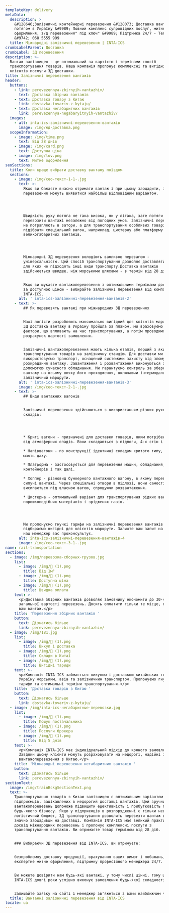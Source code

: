 ```yaml
---
templateKey: delivery
metaData:
  description: >
    &#128646;Залізничні контейнерні перевезення &#128073; Доставка вантажів
    потягом в Україну &#9989; Повний комплекс супровідних послуг, митне
    оформлення, з/д перевезення" під ключ" &#9989; Підтримка 24/7 - Телефонуйте
    &#9742; 068 5555 999
  title: Міжнародні залізничні перевезення | INTA-ICS
crumbLabelParent: Доставка
crumbLabel: ЗД перевезення
description: >-
  Вантаж залізницею - це оптимальний за вартістю і термінами спосіб
  транспортування товарів. Наша компанія пропонує комплексні та вигідні для
  клієнтів послуги ЗД доставки.
title: Залізничні перевезення вантажів
header:
  buttons:
    - link: perevezennya-zbirnyih-vantazhiv/
      text: Доставка збірних вантажів
    - text: Доставка товару з Китаю
      link: dostavka-tovariv-z-kytaju/
    - text: Доставка негабаритних вантажів
      link: perevezennya-negabaryitnyih-vantazhiv/
  images:
    - alt: inta-ics-залізничні-перевезення-вантажів
      image: /img/жд-доставка.png
  scopeInformation:
    - image: /img/time.png
      text: Від 28 днів
    - image: /img/card.png
      text: Доступна ціна
    - image: /img/lov.png
      text: Митне оформлення
seoSections:
  title: Коли краще вибрати доставку вантажу поїздом
  sections:
    - image: /img/сео-текст-1-1-.jpg
      text: >-
        Якщо ви бажаєте вчасно отримати вантаж і при цьому заощадити, залізничні
        перевезення можуть виявитися найбільш відповідним варіантом.




        Швидкість руху потяга не така висока, як у літака, зате потяги можуть
        перевозити вантажі незалежно від погодних умов. Залізничні перевізники
        не потрапляють в затори, а для транспортування особливих товарів можна
        підібрати спеціальний вагон, наприклад, цистерну або платформу для
        великогабаритних вантажів.




        Міжнародні ЗД перевезення володіють важливою перевагою -
        універсальністю. Цей спосіб транспортування дозволяє доставляти товари,
        для яких не підходять інші види транспорту.Доставка вантажів
        здійснюється швидше, ніж морськими шляхами - в термін від 28 діб.


        Якщо ви шукаєте вантажоперевезення з оптимальними термінами доставки і
        за доступною ціною - вибирайте залізничні перевезення від компанії
        INTA-ICS.
      alt: ' inta-ics-залізничні-перевезення-вантажів-2'
    - text: >-
        ## Як перевозять вантажі при міжнародних ЗД перевезеннях


        Наші логісти розробляють максимально вигідний для клієнтів маршрут. Щоб
        ЗД доставка вантажу в Україну пройшла за планом, ми враховуємо всі
        фактори, що впливають на час транспортування, а потім проводимо
        розрахунок вартості замовлення.


        Залізничні вантажоперевезення мають кілька етапів, перший з яких - це
        транспортування товарів на залізничну станцію. Для доставки ми
        використовуємо транспорт, оснащений системами захисту від злому і
        розкрадання вантажу. Завантаження і розвантаження виконуються за
        допомогою сучасного обладнання. Ми гарантуємо контроль за збереженням
        вантажу на всьому шляху його проходження, включаючи інтермодальний і
        залізничний маршрути.
      alt: ' inta-ics-залізничні-перевезення-вантажів-3'
      image: /img/сео-текст-2-1-.jpg
    - text: >-
        ## Види вантажних вагонів


        Залізничні перевезення здійснюються з використанням різних рухомих
        складів:




        * Криті вагони - призначені для доставки товарів, яким потрібен захист
        від атмосферних опадів. Вони складаються з підлоги, 4-х стін і даху.

        * Напіввагони - по конструкції ідентичні складам критого типу, але не
        мають даху.

        * Платформа - застосовується для перевезення машин, обладнання,
        контейнерів і так далі.

        * Хоппер - різновид бункерного вантажного вагону, в якому перевозять
        сипучі вантажі. Через спеціальні отвори в підлозі, вони самостійно
        висипаються під власною вагою, спрощуючи розвантаження.

        * Цистерна - оптимальний варіант для транспортування рідких вантажів,
        порошкоподібних матеріалів і зріджених газів.




        Ми пропонуємо гнучкі тарифи на залізничні перевезення вантажів і
        підбираємо вигідні для клієнтів маршрути. Залиште ваш запит на сайті і
        наш менеджер вас проконсультує.
      alt: inta-ics-залізничні-перевезення-вантажів-4
      image: /img/сео-текст-3-1-.jpg
name: rail-transportation
sections:
  - image: /img/перевозка-сборных-грузов.jpg
    list:
      - image: /img/ (1).png
        title: Від 1м³
      - image: /img/ (1).png
        title: Доступна ціна
      - image: /img/ (1).png
        title: Швидка оплата
    text: >-
      <p>Доставка збірних вантажів дозволяє замовнику економити до 30-40% від
      загальної вартості перевезень. Досить оплатити тільки те місце, яке займає
      ваш вантаж.</p>
    title: 'Перевезення збірних вантажів '
    button:
      text: Дізнатись більше
      link: perevezennya-zbirnyih-vantazhiv/
  - image: /img/181.jpg
    list:
      - image: /img/ (1).png
        title: Викуп і доставка
      - image: /img/ (1).png
        title: Склади в Китаї
      - image: /img/ (1).png
        title: Вигідні тарифи
    text: >-
      <p>Компанія INTA-ICS займається викупом і доставкою китайських товарів в
      Україну морським, авіа та залізничним транспортом. Пропонуємо гнучкі
      тарифи та оптимальні терміни транспортування.</p>
    title: 'Доставка товарів з Китаю '
    button:
      text: Дізнатись більше
      link: dostavka-tovariv-z-kytaju/
  - image: /img/inta-ics-негабаритные-перевозки.jpg
    list:
      - image: /img/ (1).png
        title: Пошук постачальника
      - image: /img/ (1).png
        title: Послуги брокера
      - image: /img/ (1).png
        title: Від 5 днів
    text: >-
      <p>Компанія INTA-ICS має індивідуальний підхід до кожного замовлення.
      Завдяки цьому клієнти можуть розраховувати на недорогі, надійні і швидкі
      вантажоперевезення з Китаю.</p>
    title: 'Міжнародні перевезення негабаритних вантажів '
    button:
      text: Дізнатись більше
      link: perevezennya-zbirnyih-vantazhiv/
sectionText:
  image: /img/trainBckgSectionText.png
  text: >-
    Транспортування товарів з Китаю залізницею є оптимальним варіантом для
    підприємців, зацікавлених в недорогий доставці вантажів. Цей зручний спосіб
    вантажоперевезень допоможе підвищити ефективність і прибутковість практично
    будь-якого бізнесу. Якщо у підприємців в розпорядженні є тільки невеликий
    логістичний бюджет, ЗД транспортування дозволить перевезти вантаж в Україну,
    значно заощадивши на доставці. Компанія INTA-ICS має великий практичний
    досвід міжнародних перевезень і пропонує комплексні послуги з
    транспортування вантажів. Ви отримаєте товар терміном від 28 діб.


    ### Вибираючи ЗД перевезення від INTA-ICS, ви отримуєте:


    безпроблемну доставку продукції, врахування ваших вимог і побажань,
    експертне митне оформлення, підтримку професійного менеджера 24/7.


    Ви можете довірити нам будь-які вантажі, у тому числі цінні, тому що
    INTA-ICS довгі роки успішно виконує замовлення будь-якої складності.


    Залишайте заявку на сайті і менеджер зв'яжеться з вами найближчим часом.
  title: Вантажні залізничні перевезення від INTA-ICS
locale: ua
---
```

